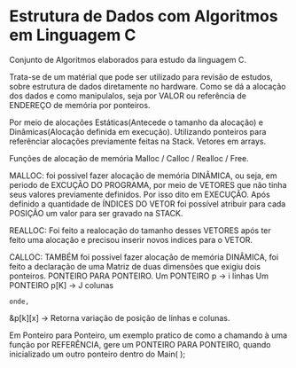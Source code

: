 # Estrutura de Dados com Algoritmos em Linguagem C
 Conjunto de Algoritmos elaborados para estudo da linguagem C. 

 Trata-se de um matérial que pode ser utilizado para revisão de estudos, sobre estrutura de dados diretamente no hardware. Como se dá a alocação dos dados e como manipulalos, seja por VALOR ou referência de ENDEREÇO de memória por ponteiros.

 Por meio de alocações Estáticas(Antecede o tamanho da alocação) e Dinâmicas(Alocação definida em execução). Utilizando ponteiros para referênciar alocações previamente feitas na Stack. Vetores em arrays.

 Funções de alocação de memória Malloc / Calloc / Realloc / Free.

MALLOC: foi possivel fazer alocação de memória DINÂMICA, ou seja, em periodo de EXCUÇÃO DO PROGRAMA, por meio de VETORES que não tinha seus valores previamente definidos. Por isso dito em EXECUÇÃO. Após definido a quantidade de ÍNDICES DO VETOR foi possível atribuir para cada POSIÇÃO um valor para ser gravado na STACK. 

REALLOC: Foi feito a realocação do tamanho desses VETORES após ter feito uma alocação e precisou inserir novos indices para o VETOR.

CALLOC: TAMBÉM foi possivel fazer alocação de memória DINÂMICA, foi feito a  declaração de uma Matriz de duas dimensões que exigiu dois ponteiros. PONTEIRO PARA PONTEIRO. 
Um PONTEIRO p -> i linhas 
Um PONTEIRO p[K] -> J colunas   
    
    onde,
&p[k][x] -> Retorna variação de posição de linhas e colunas.   

Em Ponteiro para Ponteiro, um exemplo pratico de como a chamando à uma função por REFERÊNCIA, gere um PONTEIRO PARA PONTEIRO, quando inicializado um outro ponteiro dentro do Main( );  


